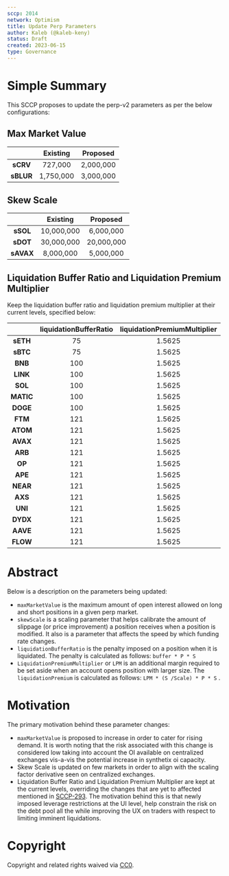 ```yaml
---
sccp: 2014
network: Optimism
title: Update Perp Parameters
author: Kaleb (@kaleb-keny)
status: Draft
created: 2023-06-15
type: Governance
---
```


# Simple Summary

This SCCP proposes to update the perp-v2 parameters as per the below configurations:

## Max Market Value

|           	| **Existing** 	| **Proposed** 	|
|:---------:	|:------------:	|:------------:	|
|  **sCRV** 	|  727,000  	  |  2,000,000   	|
| **sBLUR** 	| 1,750,000   	|  3,000,000   	|

## Skew Scale

|           	| **Existing** 	| **Proposed** 	|
|:---------:	|:------------:	|:------------:	|
|  **sSOL** 	|  10,000,000  	|   6,000,000  	|
|  **sDOT** 	|  30,000,000  	|  20,000,000  	|
| **sAVAX** 	|   8,000,000  	|   5,000,000  	|

## Liquidation Buffer Ratio and Liquidation Premium Multiplier

Keep the liquidation buffer ratio and liquidation premium multiplier at their current levels, specified below:

|           	| **liquidationBufferRatio** 	| **liquidationPremiumMultiplier** 	|
|:---------:	|:--------------------------:	|:--------------------------------:	|
|  **sETH** 	|             75             	|              1.5625              	|
|  **sBTC** 	|             75             	|              1.5625              	|
|  **BNB**  	|             100            	|              1.5625              	|
|  **LINK** 	|             100            	|              1.5625              	|
|  **SOL**  	|             100            	|              1.5625              	|
| **MATIC** 	|             100            	|              1.5625              	|
|  **DOGE** 	|             100            	|              1.5625              	|
|  **FTM**  	|             121            	|              1.5625              	|
|  **ATOM** 	|             121            	|              1.5625              	|
|  **AVAX** 	|             121            	|              1.5625              	|
|  **ARB**  	|             121            	|              1.5625              	|
|   **OP**  	|             121            	|              1.5625              	|
|  **APE**  	|             121            	|              1.5625              	|
|  **NEAR** 	|             121            	|              1.5625              	|
|  **AXS**  	|             121            	|              1.5625              	|
|  **UNI**  	|             121            	|              1.5625              	|
|  **DYDX** 	|             121            	|              1.5625              	|
|  **AAVE** 	|             121            	|              1.5625              	|
|  **FLOW** 	|             121            	|              1.5625              	|

# Abstract

Below is a description on the parameters being updated:
- `maxMarketValue` is the maximum amount of open interest allowed on long and short positions in a given perp market.
- `skewScale` is a scaling parameter that helps calibrate the amount of slippage (or price improvement) a position receives when a position is modified. It also is a parameter that affects the speed by which funding rate changes.
- `liquidationBufferRatio` is the penalty imposed on a position when it is liquidated. The penalty is calculated as follows: `buffer * P * S`
- `LiquidationPremiumMultiplier` or `LPM` is an additional margin required to be set aside when an account opens position with larger size. The `liquidationPremium` is calculated as follows: `LPM * (S /Scale) * P * S` .

# Motivation

The primary motivation behind these parameter changes:
- `maxMarketValue` is proposed to increase in order to cater for rising demand. It is worth noting that the risk associated with this change is considered low taking into account the OI available on centralized exchanges vis-a-vis the potential increase in synthetix oi capacity.
- Skew Scale is updated on few markets in order to align with the scaling factor derivative seen on centralized exchanges.
- Liquidation Buffer Ratio and Liquidation Premium Multiplier are kept at the current levels, overriding the changes that are yet to affected mentioned in [SCCP-293](https://sips.synthetix.io/sccp/sccp-293/). The motivation behind this is that newly imposed leverage restrictions at the UI level, help constrain the risk on the debt pool all the while improving the UX on traders with respect to limiting imminent liquidations.

# Copyright

Copyright and related rights waived via [CC0](https://creativecommons.org/publicdomain/zero/1.0/).
